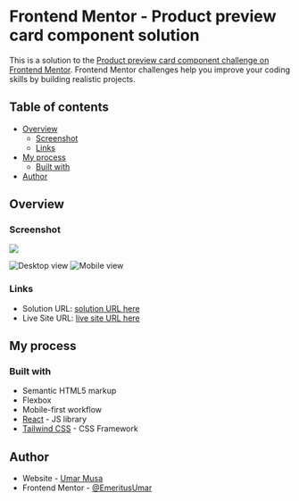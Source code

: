 # Frontend Mentor - Product preview card component solution

This is a solution to the [Product preview card component challenge on Frontend Mentor](https://www.frontendmentor.io/challenges/product-preview-card-component-GO7UmttRfa). Frontend Mentor challenges help you improve your coding skills by building realistic projects.  

## Table of contents

- [Overview](#overview)
  - [Screenshot](#screenshot)
  - [Links](#links)
- [My process](#my-process)
  - [Built with](#built-with)
- [Author](#author)


## Overview

### Screenshot

![](./screenshot.jpg)

![Desktop view](https://user-images.githubusercontent.com/90206214/189895484-6ef8962f-5bc0-4c42-8a09-2ca2ff88c108.PNG)
![Mobile view](https://user-images.githubusercontent.com/90206214/189895496-3b6fd4f0-dd6c-434b-80c3-1a307c21f3f8.PNG)



### Links

- Solution URL: [solution URL here](https://github.com/EmeritusUmar/product-preview-card-component-main)
- Live Site URL: [live site URL here](https://product-preview-card-component-umar.netlify.app/)

## My process

### Built with

- Semantic HTML5 markup
- Flexbox
- Mobile-first workflow
- [React](https://reactjs.org/) - JS library
- [Tailwind CSS](https://tailwindcss.com/) - CSS Framework

## Author

- Website - [Umar Musa](https://umarmusa.netlify.app/)
- Frontend Mentor - [@EmeritusUmar](https://www.frontendmentor.io/profile/EmeritusUmar)
